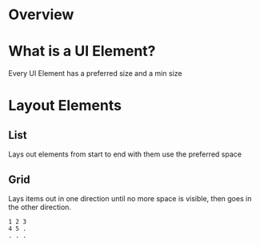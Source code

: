 # Overview

# What is a UI Element?
Every UI Element has a preferred size and a min size

# Layout Elements
## List
Lays out elements from start to end with them use the preferred space
## Grid
Lays items out in one direction until no more space is visible, then goes in the other direction.
```
1 2 3
4 5 .
. . .
```
